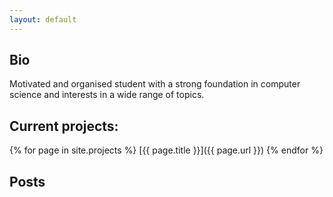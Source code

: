 ```yaml
---
layout: default
---
```


## Bio

Motivated and organised student with a strong foundation in computer science and interests
in a wide range of topics.

## Current projects:

{% for page in site.projects %}
[{{ page.title }}]({{ page.url }})
{% endfor %}

## Posts

<!-- {% for post in site.posts %}
* {{ post.date | date_to_long_string }}, [{{ post.title }}]({{ post.url }})
{% endfor %} -->
